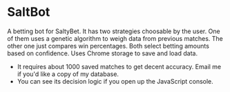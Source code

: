 # SaltBot
A betting bot for SaltyBet. It has two strategies choosable by the user. One of them uses a genetic algorithm to weigh data from previous matches. The other one just compares win percentages. Both select betting amounts based on confidence. Uses Chrome storage to save and load data.

- It requires about 1000 saved matches to get decent accuracy. Email me if you'd like a copy of my database.
- You can see its decision logic if you open up the JavaScript console.
